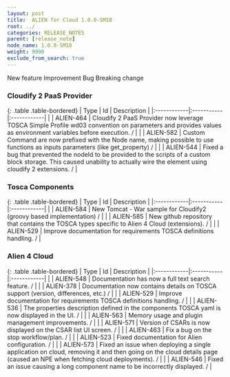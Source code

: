 ```yaml
---
layout: post
title:  ALIEN for Cloud 1.0.0-SM18
root: ../
categories: RELEASE_NOTES
parent: [release_note]
node_name: 1.0.0-SM18
weight: 9990
exclude_from_search: true
---
```





<i class="fa fa-plus text-success"></i> New feature <i class="fa fa-level-up text-primary"></i> Improvement  <i class="fa fa-bug text-danger"></i> Bug <i class="fa fa-exclamation-triangle text-warning"></i> Breaking change


### Cloudify 2 PaaS Provider



  {: .table .table-bordered}
  | Type        | Id         | Description |
  |:------------|:-----------|:------------|
    |  <i class="fa fa-plus text-success"></i> | ALIEN-464 | Cloudify 2 PaaS Provider now leverage TOSCA Simple Profile wd03 convention on parameters and provides values as environment variables before execution. /  |
      |  <i class="fa fa-level-up text-primary"></i> | ALIEN-582 | Custom Command are now prefixed with the Node name, making possible to use functions as inputs parameters (like get_property) /  |
      |  <i class="fa fa-bug text-danger"></i> | ALIEN-544 | Fixed a bug that prevented the nodeId to be provided to the scripts of a custom block storage. This caused unability to actually wire the element using cloudify 2 extensions. /  |
  


### Tosca Components



  {: .table .table-bordered}
  | Type        | Id         | Description |
  |:------------|:-----------|:------------|
    |  <i class="fa fa-plus text-success"></i> | ALIEN-584 | New Tomcat - War sample for Cloudify2 (groovy based implementation) /  |
    |  <i class="fa fa-plus text-success"></i> | ALIEN-585 | New github repository that contains the TOSCA types specific to Alien 4 Cloud (extensions). /  |
      |  <i class="fa fa-level-up text-primary"></i> | ALIEN-529 | Improve documentation for requirements TOSCA definitions handling. /  |
    


### Alien 4 Cloud



  {: .table .table-bordered}
  | Type        | Id         | Description |
  |:------------|:-----------|:------------|
    |  <i class="fa fa-plus text-success"></i> | ALIEN-548 | Documentation has now a full text search feature. /  |
      |  <i class="fa fa-level-up text-primary"></i> | ALIEN-378 | Documentation now contains details on TOSCA support (version, differences, etc.) /  |
    |  <i class="fa fa-level-up text-primary"></i> | ALIEN-529 | Improve documentation for requirements TOSCA definitions handling. /  |
    |  <i class="fa fa-level-up text-primary"></i> | ALIEN-536 | The properties description defined in the components TOSCA yaml is now displayed in the UI. /  |
    |  <i class="fa fa-level-up text-primary"></i> | ALIEN-563 | Memory usage and plugin management improvements. /  |
    |  <i class="fa fa-level-up text-primary"></i> | ALIEN-571 | Version of CSARs is now displayed on the CSAR list UI screen. /  |
      |  <i class="fa fa-bug text-danger"></i> | ALIEN-463 | Fix a bug on the stop workflow/plan. /  |
    |  <i class="fa fa-bug text-danger"></i> | ALIEN-523 | Fixed documentation for Alien configuration. /  |
    |  <i class="fa fa-bug text-danger"></i> | ALIEN-573 | Fixed an issue when deploying a single application on cloud, removing it and then going on the cloud details page (caused an NPE when fetching cloud deployments). /  |
    |  <i class="fa fa-bug text-danger"></i> | ALIEN-546 | Fixed an issue causing a long component name to be incorrectly displayed. /  |
  

